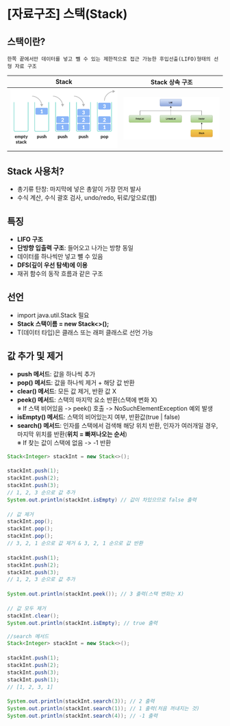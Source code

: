 # [자료구조] 스택(Stack)

## 스택이란?

```
한쪽 끝에서만 데이터를 넣고 뺄 수 있는 제한적으로 접근 가능한 후입선출(LIFO)형태의 선형 자료 구조
```
|            Stack            |              Stack 상속 구조                |
|:---------------------------:|:------------------------------------------:|
![Stack](./img/java_stack.png)|![stack 상속](./img/java_stack_extention.png)|

## Stack 사용처?
- 총기류 탄창: 마지막에 넣은 총알이 가장 먼저 발사
- 수식 계산, 수식 괄호 검사, undo/redo, 뒤로/앞으로(웹)

## 특징
- **LIFO 구조**
- **단방향 입출력 구조**: 들어오고 나가는 방향 동일
- 데이터를 하나씩만 넣고 뺄 수 있음
- **DFS(깊이 우선 탐색)에 이용**
- 재귀 함수의 동작 흐름과 같은 구조

## 선언
- import java.util.Stack 필요
- **Stack<T> 스택이름 = new Stack<>();** 
- T(데이터 타입)은 클래스 또는 래퍼 클래스로 선언 가능

## 값 추가 및 제거
- **push 메서드**: 값을 하나씩 추가
- **pop() 메서드**: 값을 하나씩 제거 + 해당 값 반환
- **clear() 메서드**: 모든 값 제거, 반환 값 X
- **peek() 메서드**: 스택의 마지막 요소 반환(스택에 변화 X)<br>
※ If 스택 비어있음 -> peek() 호출 -> NoSuchElementException 예외 발생
- **isEmpty() 메서드**: 스택의 비어있는지 여부, 반환값(true | false)
- **search() 메서드**: 인자를 스택에서 검색해 해당 위치 반환, 인자가 여러개일 경우, 마지막 위치를 반환(**위치 = 빠져나오는 순서**)<br>
※ If 찾는 값이 스택에 없음 -> -1 반환

```java
Stack<Integer> stackInt = new Stack<>();

stackInt.push(1);
stackInt.push(2);
stackInt.push(3);
// 1, 2, 3 순으로 값 추가 
System.out.println(stackInt.isEmpty) // 값이 차있으므로 false 출력

// 값 제거
stackInt.pop();
stackInt.pop();
stackInt.pop();
// 3, 2, 1 순으로 값 제거 & 3, 2, 1 순으로 값 반환

stackInt.push(1);
stackInt.push(2);
stackInt.push(3);
// 1, 2, 3 순으로 값 추가

System.out.println(stackInt.peek()); // 3 출력(스택 변화는 X)

// 값 모두 제거
stackInt.clear();
System.out.println(stackInt.isEmpty); // true 출력
```

```java
//search 메서드
Stack<Integer> stackInt = new Stack<>();

stackInt.push(1);
stackInt.push(2);
stackInt.push(3);
stackInt.push(1);
// [1, 2, 3, 1]

System.out.println(stackInt.search(3)); // 2 출력
System.out.println(stackInt.search(1)); // 1 출력(처음 꺼내지는 것)
System.out.println(stackInt.search(4)); // -1 출력

```